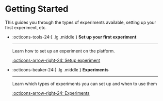 # Getting Started

This guides you through the types of experiments available, setting up your first experiment, etc.

<div class="grid cards" markdown>

-   :octicons-tools-24:{ .lg .middle } __Set up your first experiment__

    ---

    Learn how to set up an experiment on the platform.


    [:octicons-arrow-right-24: Setup experiment](./first-experiment/index.md)

-   :octicons-beaker-24:{ .lg .middle } __Experiments__

    ---

    Learn which types of experiments you can set up and when to use them

    [:octicons-arrow-right-24: Experiments](./experiments/index.md)



</div>
